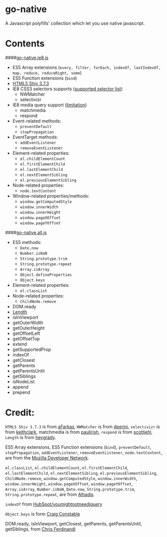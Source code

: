 # go-native
A Javascript polyfills' collection which let you use native javascript.

# Contents
####[go-native.ie8.js](https://raw.githubusercontent.com/ganlanyuan/go-native/master/dist/go-native.ie8.js)
- ES5 Array extensions (`every, filter, forEach, indexOf, lastIndexOf, map, reduce, reduceRight, some`)
- ES5 Function extensions (`bind`)
- [HTML5 Shiv 3.7.3](https://github.com/aFarkas/html5shiv)
- IE8 CSS3 selectors supports ([supported selector list](http://selectivizr.com/))
  - NWMatcher
  - selectivizr
- IE8 media query support ([limitation](https://github.com/scottjehl/Respond#user-content-support--caveats))
  - matchmedia 
  - respond
- Event-related methods:
  - `preventDefault`
  - `stopPropagation`
- EventTarget methods:
  - `addEventListener`
  - `removeEventListener`
- Element-related properties: 
  - `el.childElementCount`
  - `el.firstElementChild`
  - `el.lastElementChild`
  - `el.nextElementSibling`
  - `el.previousElementSibling`
- Node-related properties:
  - `node.textContent`
- Window-related properties/methods: 
  - `window.getComputedStyle`
  - `window.innerWidth`
  - `window.innerHeight`
  - `window.pageXOffset`
  - `window.pageYOffset`


####[go-native.all.js](https://raw.githubusercontent.com/ganlanyuan/go-native/master/dist/go-native.all.js)
- ES5 methods:
  - `Date.now`
  - `Number.isNaN`
  - `String.prototype.trim`
  - `String.prototype.repeat`
  - `Array.isArray`
  - `Object.defineProperties`
  - `Object.keys`
- Element-related properties: 
  - `el.classList`
- Node-related properties:
  - `ChildNode.remove`
- DOM.ready
- [Length](https://github.com/heygrady/Units)
- isInViewport
- getOuterWidth
- getOuterHeight
- getOffsetLeft
- getOffsetTop
- extend
- getSupportedProp
- indexOf
- getClosest
- getParents
- getParentsUntil
- getSiblings
- isNodeList
- append
- prepend

# Credit:
`HTML5 Shiv 3.7.3` is from [aFarkas](https://github.com/aFarkas/html5shiv), `NWMatcher` is from [dperini](https://github.com/dperini/nwmatcher), `selectivizr` is from [keithclark](https://github.com/keithclark/selectivizr), matchmedia is from [paulirish](https://github.com/paulirish/matchMedia.js), `respond` is from [scottjehl](https://github.com/scottjehl/Respond), `Length` is from [heygrady](https://github.com/heygrady/Units).

ES5 Array extensions, ES5 Function extensions (`bind`), 
`preventDefault`, `stopPropagation`, `addEventListener`, `removeEventListener`, `node.textContent`, are from the [Mozilla Developer Network](https://developer.mozilla.org/en-US/docs/Web/JavaScript/Reference/Global_Objects/Array).  

`el.classList`, `el.childElementCount`, `el.firstElementChild`, `el.lastElementChild`, `el.nextElementSibling`, `el.previousElementSibling`, `ChildNode.remove`, `window.getComputedStyle`, `window.innerWidth`, `window.innerHeight`, `window.pageXOffset`, `window.pageYOffset`, `Array.isArray`, `Number.isNaN`, `Date.now`, `String.prototype.trim`, `String.prototype.repeat`, are from [Alhadis](https://github.com/Alhadis/Fix-IE).  

`indexOf` from [HubSpot/youmightnotneedjquery](https://github.com/HubSpot/YouMightNotNeedjQuery)

`Object.keys` is form [Craig Constable](http://tokenposts.blogspot.com.au/2012/04/javascript-objectkeys-browser.html)

DOM.ready, isInViewport, getClosest, getParents, getParentsUntil, getSiblings, from [Chris Ferdinandi](http://gomakethings.com/ditching-jquery/)
